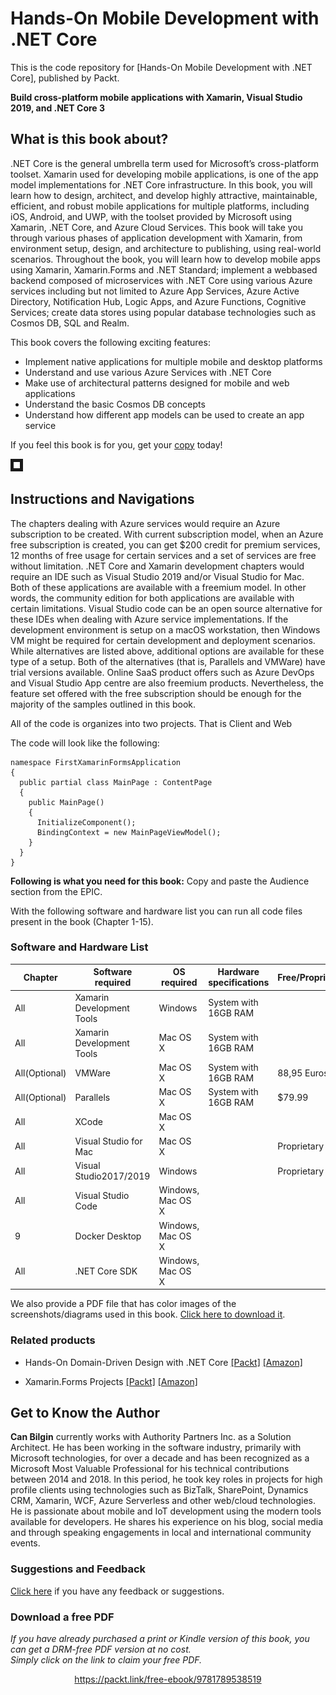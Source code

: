 
# Hands-On Mobile Development with .NET Core



This is the code repository for [Hands-On Mobile Development with .NET Core], published by Packt.

**Build cross-platform mobile applications with Xamarin, Visual Studio 2019, and .NET Core 3**

## What is this book about?
.NET Core is the general umbrella term used for Microsoft’s cross-platform toolset. Xamarin used for developing mobile applications, is one of the app model implementations for .NET Core infrastructure. 
In this book, you will learn how to design, architect, and develop highly attractive, maintainable, efficient, and robust mobile applications for multiple platforms, including iOS, Android, and UWP, with the toolset provided by Microsoft using Xamarin, .NET Core, and Azure Cloud Services. This book will take you through various phases of application development with Xamarin, from environment setup, design, and architecture to publishing, using real-world scenarios. Throughout the book, you will learn how to develop mobile apps using Xamarin, Xamarin.Forms and .NET Standard; implement a webbased backend composed of microservices with .NET Core using various Azure services including but not limited to Azure App Services, Azure Active Directory, Notification Hub, Logic Apps, and Azure Functions, Cognitive Services; create data stores using popular database technologies such as Cosmos DB, SQL and Realm.

This book covers the following exciting features: 
* Implement native applications for multiple mobile and desktop platforms
* Understand and use various Azure Services with .NET Core
* Make use of architectural patterns designed for mobile and web applications
* Understand the basic Cosmos DB concepts
* Understand how different app models can be used to create an app service

If you feel this book is for you, get your [copy](https://www.amazon.com/dp/1789538513) today!

<a href="https://www.packtpub.com/?utm_source=github&utm_medium=banner&utm_campaign=GitHubBanner"><img src="https://raw.githubusercontent.com/PacktPublishing/GitHub/master/GitHub.png" 
alt="https://www.packtpub.com/" border="5" /></a>


## Instructions and Navigations
The chapters dealing with Azure services would require an Azure subscription to be
created. With current subscription model, when an Azure free subscription is created, you
can get $200 credit for premium services, 12 months of free usage for certain services and a
set of services are free without limitation.
.NET Core and Xamarin development chapters would require an IDE such as Visual Studio
2019 and/or Visual Studio for Mac. Both of these applications are available with a freemium
model. In other words, the community edition for both applications are available with
certain limitations. Visual Studio code can be an open source alternative for these IDEs
when dealing with Azure service implementations.
If the development environment is setup on a macOS workstation, then Windows VM
might be required for certain development and deployment scenarios. While alternatives
are listed above, additional options are available for these type of a setup. Both of the
alternatives (that is, Parallels and VMWare) have trial versions available.
Online SaaS product offers such as Azure DevOps and Visual Studio App centre are also
freemium products. Nevertheless, the feature set offered with the free subscription should
be enough for the majority of the samples outlined in this book.

All of the code is organizes into two projects. That is Client and Web

The code will look like the following:
```
namespace FirstXamarinFormsApplication
{
  public partial class MainPage : ContentPage
  {
    public MainPage()
    {
      InitializeComponent();
      BindingContext = new MainPageViewModel();
    }
  }
}
```


**Following is what you need for this book:**
Copy and paste the Audience section from the EPIC.

With the following software and hardware list you can run all code files present in the book (Chapter 1-15).

### Software and Hardware List

| Chapter      | Software required                   | OS required              | Hardware specifications | Free/Proprietary |
| -------------| ------------------------------------| -------------------------|-------------------------|----------------- |
| All          | Xamarin Development Tools           | Windows                  | System with 16GB RAM    | 
| All          | Xamarin Development Tools           | Mac OS X                 | System with 16GB RAM    | 
| All(Optional)| VMWare                              | Mac OS X                 | System with 16GB RAM    | 88,95 Euros      |
| All(Optional)| Parallels                           | Mac OS X                 | System with 16GB RAM    | $79.99           |
| All          | XCode                               | Mac OS X                 |                         |
| All          | Visual Studio for Mac               | Mac OS X                 |                         | Proprietary
| All          | Visual Studio2017/2019              | Windows                  |                         | Proprietary
| All          | Visual Studio Code                  | Windows, Mac OS X        |                         |
| 9            | Docker Desktop                      | Windows, Mac OS X        |                         |
| All          | .NET Core SDK                       | Windows, Mac OS X        |                         |



We also provide a PDF file that has color images of the screenshots/diagrams used in this book. [Click here to download it](https://www.packtpub.com/sites/default/files/downloads/9781789538519_ColorImages.pdf).

### Related products <Paste books from the Other books you may enjoy section>
* Hands-On Domain-Driven Design with .NET Core [[Packt]](https://www.packtpub.com/catalog/product/view/id/55713/s/application-development%252Fhands-domain-driven-design-net/?utm_source=Github&utm_medium=Repository&utm_campaign=9781788834094) [[Amazon]](https://www.amazon.com/dp/1788834097)

* Xamarin.Forms Projects [[Packt]](https://www.packtpub.com/application-development/xamarinforms-projects?utm_source=Github&utm_medium=Repository&utm_campaign=9781789537505) [[Amazon]](https://www.amazon.com/dp/1789537509)

## Get to Know the Author
**Can Bilgin**
currently works with Authority Partners Inc. as a Solution Architect. He has been working in the software industry, primarily with Microsoft technologies, for over a decade and has been recognized as a Microsoft Most Valuable Professional for his technical contributions between 2014 and 2018. In this period, he took key roles in projects for high profile clients using technologies such as BizTalk, SharePoint, Dynamics CRM, Xamarin, WCF, Azure Serverless and other web/cloud technologies. He is passionate about mobile
and IoT development using the modern tools available for developers. He shares his experience on his blog, social media and through speaking engagements in local and international community events.



### Suggestions and Feedback
[Click here](https://docs.google.com/forms/d/e/1FAIpQLSdy7dATC6QmEL81FIUuymZ0Wy9vH1jHkvpY57OiMeKGqib_Ow/viewform) if you have any feedback or suggestions.
### Download a free PDF

 <i>If you have already purchased a print or Kindle version of this book, you can get a DRM-free PDF version at no cost.<br>Simply click on the link to claim your free PDF.</i>
<p align="center"> <a href="https://packt.link/free-ebook/9781789538519">https://packt.link/free-ebook/9781789538519 </a> </p>